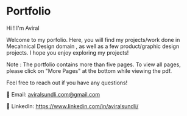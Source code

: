 # Portfolio
Hi ! I'm Aviral 

Welcome to my porfolio. Here, you will find my projects/work done in Mecahnical Design domain , as well as a few product/graphic design projects.
I hope you enjoy exploring my projects!

Note : The portfolio contains more than five pages. To view all pages, please click on "More Pages" at the bottom while viewing the pdf.

Feel free to reach out if you have any questions!

📧 Email: aviralsundli.com@gmail.com

🔗 LinkedIn: https://www.linkedin.com/in/aviralsundli/

